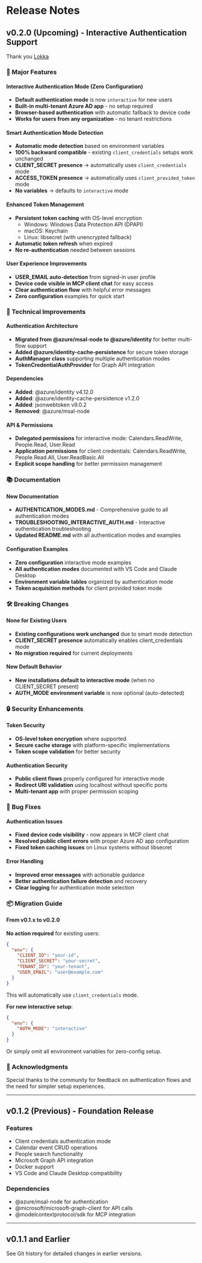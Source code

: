 # Release Notes

## v0.2.0 (Upcoming) - Interactive Authentication Support
Thank you [Lokka](https://lokka.dev/)

### 🎉 Major Features

#### Interactive Authentication Mode (Zero Configuration)
- **Default authentication mode** is now `interactive` for new users
- **Built-in multi-tenant Azure AD app** - no setup required
- **Browser-based authentication** with automatic fallback to device code
- **Works for users from any organization** - no tenant restrictions

#### Smart Authentication Mode Detection
- **Automatic mode detection** based on environment variables
- **100% backward compatible** - existing `client_credentials` setups work unchanged
- **CLIENT_SECRET presence** → automatically uses `client_credentials` mode
- **ACCESS_TOKEN presence** → automatically uses `client_provided_token` mode
- **No variables** → defaults to `interactive` mode

#### Enhanced Token Management
- **Persistent token caching** with OS-level encryption
  - Windows: Windows Data Protection API (DPAPI)
  - macOS: Keychain
  - Linux: libsecret (with unencrypted fallback)
- **Automatic token refresh** when expired
- **No re-authentication** needed between sessions

#### User Experience Improvements
- **USER_EMAIL auto-detection** from signed-in user profile
- **Device code visible in MCP client chat** for easy access
- **Clear authentication flow** with helpful error messages
- **Zero configuration** examples for quick start

### 🔧 Technical Improvements

#### Authentication Architecture
- **Migrated from @azure/msal-node to @azure/identity** for better multi-flow support
- **Added @azure/identity-cache-persistence** for secure token storage
- **AuthManager class** supporting multiple authentication modes
- **TokenCredentialAuthProvider** for Graph API integration

#### Dependencies
- **Added**: @azure/identity v4.12.0
- **Added**: @azure/identity-cache-persistence v1.2.0
- **Added**: jsonwebtoken v9.0.2
- **Removed**: @azure/msal-node

#### API & Permissions
- **Delegated permissions** for interactive mode: Calendars.ReadWrite, People.Read, User.Read
- **Application permissions** for client credentials: Calendars.ReadWrite, People.Read.All, User.ReadBasic.All
- **Explicit scope handling** for better permission management

### 📚 Documentation

#### New Documentation
- **AUTHENTICATION_MODES.md** - Comprehensive guide to all authentication modes
- **TROUBLESHOOTING_INTERACTIVE_AUTH.md** - Interactive authentication troubleshooting
- **Updated README.md** with all authentication modes and examples

#### Configuration Examples
- **Zero configuration** interactive mode examples
- **All authentication modes** documented with VS Code and Claude Desktop
- **Environment variable tables** organized by authentication mode
- **Token acquisition methods** for client provided token mode

### 🛠️ Breaking Changes

#### None for Existing Users
- **Existing configurations work unchanged** due to smart mode detection
- **CLIENT_SECRET presence** automatically enables client_credentials mode
- **No migration required** for current deployments

#### New Default Behavior
- **New installations default to interactive mode** (when no CLIENT_SECRET present)
- **AUTH_MODE environment variable** is now optional (auto-detected)

### 🔒 Security Enhancements

#### Token Security
- **OS-level token encryption** where supported
- **Secure cache storage** with platform-specific implementations
- **Token scope validation** for better security

#### Authentication Security
- **Public client flows** properly configured for interactive mode
- **Redirect URI validation** using localhost without specific ports
- **Multi-tenant app** with proper permission scoping

### 🐛 Bug Fixes

#### Authentication Issues
- **Fixed device code visibility** - now appears in MCP client chat
- **Resolved public client errors** with proper Azure AD app configuration
- **Fixed token caching issues** on Linux systems without libsecret

#### Error Handling
- **Improved error messages** with actionable guidance
- **Better authentication failure detection** and recovery
- **Clear logging** for authentication mode selection

### 📦 Migration Guide

#### From v0.1.x to v0.2.0

**No action required** for existing users:
```json
{
  "env": {
    "CLIENT_ID": "your-id",
    "CLIENT_SECRET": "your-secret", 
    "TENANT_ID": "your-tenant",
    "USER_EMAIL": "user@example.com"
  }
}
```
This will automatically use `client_credentials` mode.

**For new interactive setup**:
```json
{
  "env": {
    "AUTH_MODE": "interactive"
  }
}
```
Or simply omit all environment variables for zero-config setup.

### 🙏 Acknowledgments

Special thanks to the community for feedback on authentication flows and the need for simpler setup experiences.

---

## v0.1.2 (Previous) - Foundation Release

### Features
- Client credentials authentication mode
- Calendar event CRUD operations
- People search functionality
- Microsoft Graph API integration
- Docker support
- VS Code and Claude Desktop compatibility

### Dependencies
- @azure/msal-node for authentication
- @microsoft/microsoft-graph-client for API calls
- @modelcontextprotocol/sdk for MCP integration

---

## v0.1.1 and Earlier

See Git history for detailed changes in earlier versions.